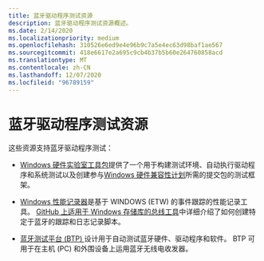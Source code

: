 ```yaml
---
title: 蓝牙驱动程序测试资源
description: 蓝牙驱动程序测试资源概述。
ms.date: 2/14/2020
ms.localizationpriority: medium
ms.openlocfilehash: 310526e6ed9e4e96b9c7a5e4ec63d98baf1ae567
ms.sourcegitcommit: 418e6617e2a695c9cb4b37b5b60e264760858acd
ms.translationtype: MT
ms.contentlocale: zh-CN
ms.lasthandoff: 12/07/2020
ms.locfileid: "96789159"
---
```

# <a name="bluetooth-driver-testing-resources"></a>蓝牙驱动程序测试资源

这些资源支持蓝牙驱动程序测试：

- [Windows 硬件实验室工具包](/windows-hardware/test/hlk/)提供了一个用于构建测试环境、自动执行驱动程序和系统测试以及创建参与[Windows 硬件兼容性计划](/windows-hardware/design/compatibility/)所需的提交包的测试框架。

- [Windows 性能记录器](/previous-versions/windows/it-pro/windows-8.1-and-8/hh448205(v=win.10))是基于 WINDOWS (ETW) 的事件跟踪的性能记录工具。 [GitHub 上适用于 Windows 存储库的总线工具](https://github.com/microsoft/busiotools/blob/master/bluetooth/tracing/readme.md)中详细介绍了如何创建特定于蓝牙的跟踪和日志记录脚本。

- [蓝牙测试平台 (BTP) ](testing-BTP-Overview.md)设计用于自动测试蓝牙硬件、驱动程序和软件。 BTP 可用于在主机 (PC) 和外围设备上运用蓝牙无线电收发器。
